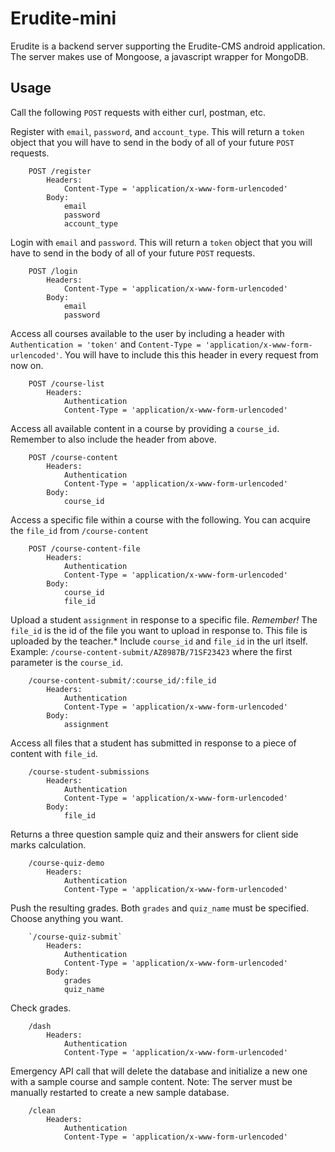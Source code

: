 # Erudite-mini
Erudite is a backend server supporting the Erudite-CMS android application. The server makes use of Mongoose, a javascript wrapper for MongoDB.

## Usage
Call the following `POST` requests with either curl, postman, etc.

Register with `email`, `password`, and `account_type`. This will return a `token` object that you will have to send in the body of all of your future `POST` requests.

```
    POST /register
        Headers:
            Content-Type = 'application/x-www-form-urlencoded'
        Body:
            email
            password
            account_type
```
Login with `email` and `password`. This will return a `token` object that you will have to send in the body of all of your future `POST` requests.
```
    POST /login
        Headers:
            Content-Type = 'application/x-www-form-urlencoded'
        Body:
            email
            password
```

Access  all courses available to the user by including a header with `Authentication = 'token'` and `Content-Type = 'application/x-www-form-urlencoded'`. You will have to include this this header in every request from now on.
```
    POST /course-list
        Headers:
            Authentication
            Content-Type = 'application/x-www-form-urlencoded'
```

Access all available content in a course by providing a `course_id`. Remember to also include the header from above.
```
    POST /course-content
        Headers:
            Authentication
            Content-Type = 'application/x-www-form-urlencoded'
        Body:
            course_id
```

Access a specific file within a course with the following. You can acquire the `file_id` from `/course-content`
```
    POST /course-content-file
        Headers:
            Authentication
            Content-Type = 'application/x-www-form-urlencoded'
        Body:
            course_id
            file_id
```

Upload a student `assignment` in response to a specific file. *Remember!* The `file_id` is the id of the file you want to upload in response to. This file is uploaded by the teacher.* Include `course_id` and `file_id` in the url itself. Example: `/course-content-submit/AZ8987B/71SF23423` where the first parameter is the `course_id`.
```
    /course-content-submit/:course_id/:file_id
        Headers:
            Authentication
            Content-Type = 'application/x-www-form-urlencoded'
        Body:
            assignment
```
Access all files that a student has submitted in response to a piece of content with `file_id`.
```
    /course-student-submissions
        Headers:
            Authentication
            Content-Type = 'application/x-www-form-urlencoded'
        Body:
            file_id
```

Returns a three question sample quiz and their answers for client side marks calculation.
```
    /course-quiz-demo
        Headers:
            Authentication
            Content-Type = 'application/x-www-form-urlencoded'
```

Push the resulting grades. Both `grades` and `quiz_name` must be specified. Choose anything you want.
```
    `/course-quiz-submit`
        Headers:
            Authentication
            Content-Type = 'application/x-www-form-urlencoded'
        Body:
            grades
            quiz_name
```

Check grades.
```
    /dash
        Headers:
            Authentication
            Content-Type = 'application/x-www-form-urlencoded'
```

Emergency API call that will delete the database and initialize a new one with a sample course and sample content. Note: The server must be manually restarted to create a new sample database.
```
    /clean
        Headers:
            Authentication
            Content-Type = 'application/x-www-form-urlencoded'
```
